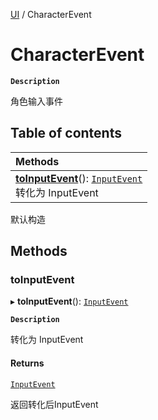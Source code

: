 [UI](../modules/UI.UI.md) / CharacterEvent

# CharacterEvent <Badge type="tip" text="Class" /> 

**`Description`**

角色输入事件

## Table of contents

| Methods |
| :-----|
| **[toInputEvent](UI.CharacterEvent.md#toinputevent)**(): [`InputEvent`](UI.InputEvent.md) <br> 转化为 InputEvent|

默认构造

## Methods

### toInputEvent  

▸ **toInputEvent**(): [`InputEvent`](UI.InputEvent.md) <Badge type="tip" text="other" />

**`Description`**

转化为 InputEvent


#### Returns

[`InputEvent`](UI.InputEvent.md)

返回转化后InputEvent
